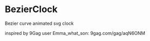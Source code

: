 # BezierClock
Bezier curve animated svg clock

inspired by 9Gag user Emma_what_son:
9gag.com/gag/aqN6ONM
